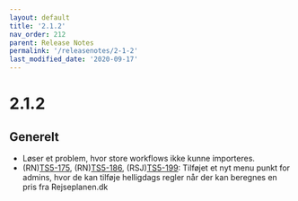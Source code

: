 ```yaml
---
layout: default
title: '2.1.2'
nav_order: 212
parent: Release Notes
permalink: '/releasenotes/2-1-2'
last_modified_date: '2020-09-17'
---
```


# 2.1.2

## Generelt

- Løser et problem, hvor store workflows ikke kunne importeres.
- (RN)[TS5-175](https://sd.trifork.com/projects/TS5/queues/custom/95/TS5-175), (RN)[TS5-186](https://sd.trifork.com/projects/TS5/queues/custom/95/TS5-186), (RSJ)[TS5-199](https://sd.trifork.com/projects/TS5/queues/custom/95/TS5-999): Tilføjet et nyt menu punkt for admins, hvor de kan tilføje helligdags regler når der kan beregnes en pris fra Rejseplanen.dk
